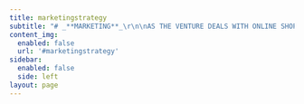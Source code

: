```yaml
---
title: marketingstrategy
subtitle: "# _**MARKETING**_\r\n\nAS THE VENTURE DEALS WITH ONLINE SHOPPING OF GROCERY PRODUCT,\r\n\n* It focuses on the people who are busy in their day to day work life,\r\n* The people who find no time to visit the market place for purchasing the grocery product\r\n* The people who are new to the place, these people don’t know where to buy the grocery product cheaply in the city\r\n* Venture is for the customer who likes to compare the product quality and price in different shops\r\n* The customer who doesn’t like to visit the market place for purchasing the product\r\n* The age group from 18 to 70 will use our venture website effectively.\r\n\n\r\n\nIN OUR VENTURE THE CUSTOMERS ARE REACHED OUT BY VARIOUS TECHNIQUES, THEY ARE\n\n\n\n#  _**By using social media:**_\r\n\n![](/images/soaial.png)\n\nWith the help of the social media, the venture can reach out for the customer and gather the attention of the customer easily because nowadays everyone is using social media so by promoting in the social media, will increase the customer base\r\n\n\rExample: Instagram, Facebook, snap chat, WhatsApp, Twitter and so on.\n\n\n\n# _**By offering free trials and discount:**_\n\n![](/images/icon.png)\n\nBy offering free trials and discount against the grocery product will increase the customer base and it is the best way to reach out for customers.\r\n\n\r\n\n# ADVERTISING CAMPAIGNS:\n\n![](/images/social-campaign_social_campaign_survey_management-512.png)\n\nBy providing the advertising campaign for the venture the people come to know about the company and the product selling by the venture\r\n\n\r\n\n# _**By promoting the strength of the venture:**_\n\n![](/images/capture1.png)\n\nBy promoting the uniqueness of the venture, the customer base can be increased"
content_img:
  enabled: false
  url: '#marketingstrategy'
sidebar:
  enabled: false
  side: left
layout: page
---
```


